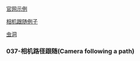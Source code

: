 [官网示例](https://threejs.org/examples/#webgl_geometry_extrude_splines)

[相机跟随例子](https://github.com/ZachSaucier/threejs-camera-spline-follower)

[虫洞]([https://link](https://www.jackpu.com/yi-shi-yong-three-js-zhi-zuo-chong-dong/))

### 037-相机路径跟随(Camera following a path)

